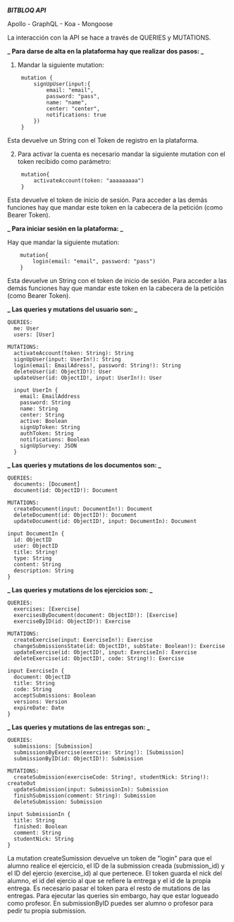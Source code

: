 **_BITBLOQ API_**

Apollo - GraphQL - Koa - Mongoose

La interacción con la API se hace a través de QUERIES y MUTATIONS.

**_ Para darse de alta en la plataforma hay que realizar dos pasos: _**

1.  Mandar la siguiente mutation:

         mutation {
             signUpUser(input:{
                 email: "email",
                 password: "pass",
                 name: "name",
                 center: "center",
                 notifications: true
             })
         }

Esta devuelve un String con el Token de registro en la plataforma.

2.  Para activar la cuenta es necesario mandar la siguiente mutation con el token recibido como parámetro:

         mutation{
             activateAccount(token: "aaaaaaaaa")
         }

Esta devuelve el token de inicio de sesión. Para acceder a las demás funciones hay que mandar este token en la cabecera de la petición (como Bearer Token).

**_ Para iniciar sesión en la plataforma: _**

Hay que mandar la siguiente mutation:

        mutation{
            login(email: "email", password: "pass")
        }

Esta devuelve un String con el token de inicio de sesión. Para acceder a las demás funciones hay que mandar este token en la cabecera de la petición (como Bearer Token).

**_ Las queries y mutations del usuario son: _**

    QUERIES:
      me: User
      users: [User]

    MUTATIONS:
      activateAccount(token: String): String
      signUpUser(input: UserIn!): String
      login(email: EmailAdress!, password: String!): String
      deleteUser(id: ObjectID!): User
      updateUser(id: ObjectID!, input: UserIn!): User

      input UserIn {
        email: EmailAddress
        password: String
        name: String
        center: String
        active: Boolean
        signUpToken: String
        authToken: String
        notifications: Boolean
        signUpSurvey: JSON
      }


**_ Las queries y mutations de los documentos son: _**

    QUERIES:
      documents: [Document]
      document(id: ObjectID!): Document

    MUTATIONS:
      createDocument(input: DocumentIn!): Document
      deleteDocument(id: ObjectID!): Document
      updateDocument(id: ObjectID!, input: DocumentIn): Document

    input DocumentIn {
      id: ObjectID
      user: ObjectID
      title: String!
      type: String
      content: String
      description: String
    }

**_ Las queries y mutations de los ejercicios son: _**

    QUERIES:
      exercises: [Exercise]
      exercisesByDocument(document: ObjectID!): [Exercise]
      exerciseByID(id: ObjectID!): Exercise

    MUTATIONS:
      createExercise(input: ExerciseIn!): Exercise
      changeSubmissionsState(id: ObjectID!, subState: Boolean!): Exercise
      updateExercise(id: ObjectID!, input: ExerciseIn): Exercise
      deleteExercise(id: ObjectID!, code: String!): Exercise

    input ExerciseIn {
      document: ObjectID
      title: String
      code: String
      acceptSubmissions: Boolean
      versions: Version
      expireDate: Date
    }


**_ Las queries y mutations de las entregas son: _**

    QUERIES:
      submissions: [Submission]
      submissionsByExercise(exercise: String!): [Submission]
      submissionByID(id: ObjectID!): Submission

    MUTATIONS:
      createSubmission(exerciseCode: String!, studentNick: String!): createOut
      updateSubmission(input: SubmissionIn): Submission
      finishSubmission(comment: String): Submission
      deleteSubmission: Submission

    input SubmissionIn {
      title: String
      finished: Boolean
      comment: String
      studentNick: String
    }

La mutation createSumission devuelve un token de "login" para que el alumno realice el ejercicio, el ID de la submission creada (submission_id) y el ID del ejercio (exercise_id) al que pertenece. El token guarda el nick del alumno, el id del ejercio al que se refiere la entrega y el id de la propia entrega. Es necesario pasar el token para el resto de mutations de las entregas.
Para ejecutar las queries sin embargo, hay que estar logueado como profesor. En submissionByID puedes ser alumno o profesor para pedir tu propia submission.
